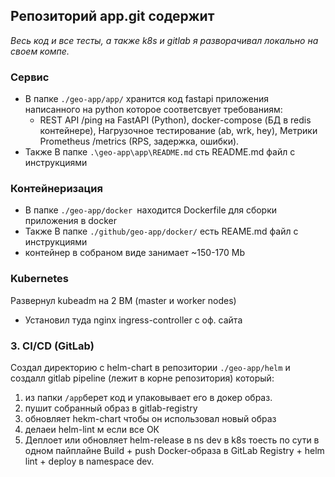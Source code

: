 ## Репозиторий app.git содержит

_Весь код и все тесты, а также k8s и gitlab я разворачивал локально на своем компе._


### Сервис
- В папке  `./geo-app/app/` хранится код fastapi приложения написанного на python которое соответсвует требованиям:
	* REST API /ping на FastAPI (Python), docker-compose (БД в redis контейнере), Нагрузочное тестирование (ab, wrk, hey), Метрики Prometheus /metrics (RPS, задержка, ошибки).
- Также В папке `.\geo-app\app\README.md` сть README.md файл c инструкциями


###  Контейнеризация
- В папке `./geo-app/docker `находится Dockerfile для сборки приложения в docker
- Также В папке `./github/geo-app/docker/` есть REAME.md файл c инструкциями
- контейнер в собраном виде занимает ~150-170 Mb


### Kubernetes 
Развернул kubeadm на 2 ВМ (master и worker nodes)
- Установил туда nginx ingress-controller c оф. сайта


### 3. CI/CD (GitLab)
Создал директорию с helm-chart в репозитории  `./geo-app/helm` и создалл gitlab pipeline (лежит в корне репозитория) который:
1. из папки `/app`берет код и упаковывает его в докер образ. 
2. пушит собранный образ в gitlab-registry
3. обновляет hekm-chart чтобы он использовал новый образ
4. делаеи helm-lint м если все ОК
5. Деплоет или обновляет helm-release в ns dev в k8s
тоесть по сути в одном пайплайне Build + push Docker-образа в GitLab Registry + helm lint + deploy в namespace dev.

